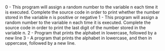 0 - This program will assign a random number to the variable n each time it is
	executed. Complete the source code in order to print whether the number stored
	in the variable n is positive or negative
1 - This program will assign a random number to the variable n each time it is
	executed. Complete the source code in order to print the last digit of the
	number stored in the variable n.
2 -  Program that prints the alphabet in lowercase, followed by a new line
3 -  A program that prints the alphabet in lowercase, and then in
	uppercase, followed by a new line.
